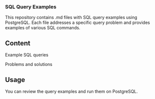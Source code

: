 ### SQL Query Examples

This repository contains .md files with SQL query examples using PostgreSQL. Each file addresses a specific query problem and provides examples of various SQL commands.

## Content

Example SQL queries

Problems and solutions

## Usage

You can review the query examples and run them on PostgreSQL.

